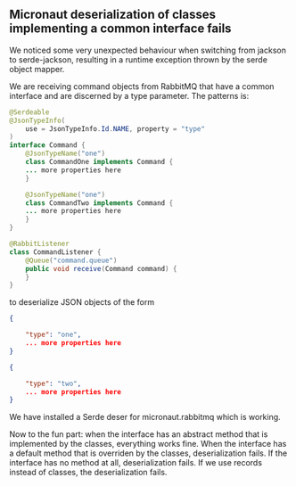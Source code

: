 ## Micronaut deserialization of classes implementing a common interface fails

We noticed some very unexpected behaviour when switching from jackson to serde-jackson, resulting in a runtime exception thrown by the serde object mapper.

We are receiving command objects from RabbitMQ that have a common interface and are discerned by a type parameter. The patterns is:

```java
@Serdeable
@JsonTypeInfo(
    use = JsonTypeInfo.Id.NAME, property = "type"
)
interface Command {
    @JsonTypeName("one")
    class CommandOne implements Command {
    ... more properties here
    }

    @JsonTypeName("one")
    class CommandTwo implements Command {        
    ... more properties here
    }
}

@RabbitListener
class CommandListener {
    @Queue("command.queue")
    public void receive(Command command) {
    }
}
```

to deserialize JSON objects of the form

```json
{

    "type": "one",
    ... more properties here
}
```

```json
{

    "type": "two",
    ... more properties here
}
```

We have installed a Serde deser for micronaut.rabbitmq which is working.

Now to the fun part: when the interface has an abstract method that is implemented by the classes, everything works fine. When the interface has a default method that is overriden by the classes, deserialization fails. If the interface has no method at all, deserialization fails. If we use records instead of classes, the deserialization fails.


